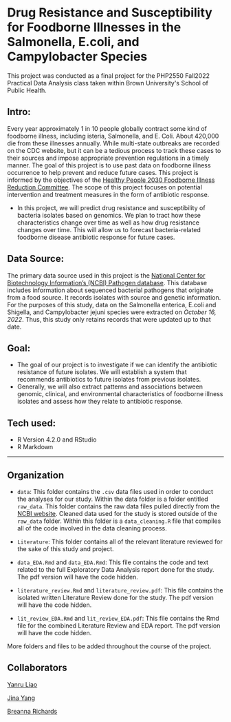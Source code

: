 # Drug Resistance and Susceptibility for Foodborne Illnesses in the Salmonella, E.coli, and Campylobacter Species

This project was conducted as a final project for the PHP2550 Fall2022 Practical Data Analysis class taken within Brown University's School of Public Health.


## Intro: 
Every year approximately 1 in 10 people globally contract some kind of foodborne illness, including isteria,
Salmonella, and E. Coli. About 420,000 die from these illnesses annually. While multi-state outbreaks are recorded on the CDC website, but it can be a tedious process to track these cases to their sources and impose appropriate prevention regulations in a timely manner. The goal of this project is to use
past data on foodborne illness occurrence to help prevent and reduce future cases. This project is informed by the objectives of the [Healthy People 2030 Foodborne Illness Reduction Committee](https://health.gov/healthypeople/objectives-and-data/browse-objectives/foodborne-illness). The scope of this project focuses on potential intervention and treatment measures in the form of antibiotic response.

- In this project, we will predict drug resistance and susceptibility of bacteria isolates based on genomics. We plan to tract how these characteristics change over time as well as how drug resistance changes over time. This will allow us to forecast bacteria-related foodborne disease antibiotic response for future cases. 

## Data Source:
The primary data source used in this project is the [National Center for Biotechnology Information’s
(NCBI) Pathogen database](https://www.ncbi.nlm.nih.gov/pathogens/). This database includes information about sequenced bacterial pathogens that originate from a food source. It records isolates with source and genetic information. For the purposes of this study, data on the Salmonella enterica, E.coli and Shigella, and Campylobacter jejuni species were extracted on *October 16, 2022*. Thus, this study only retains records that were updated up to that date.

## Goal: 
- The goal of our project is to investigate if we can identify the antibiotic resistance of future isolates. We will establish a system that recommends antibiotics to future isolates from previous isolates.
- Generally, we will also extract patterns and associations between genomic, clinical, and environmental characteristics of foodborne illness isolates and assess how they relate to antibiotic response. 

## Tech used: 
- R Version 4.2.0 and RStudio
- R Markdown

------------------------------------------------------------

## Organization 

- `data`: This folder contains the `.csv` data files used in order to conduct the analyses for our study. Within the data folder is a folder entitled `raw_data`. This folder contains the raw data files pulled directly from the [NCBI website](https://www.ncbi.nlm.nih.gov/pathogens/). Cleaned data used for the study is stored outside of the `raw_data` folder. Within this folder is a `data_cleaning.R` file that compiles all of the code involved in the data cleaning process.

- `Literature`: This folder contains all of the relevant literature reviewed for the sake of this study and project. 

- `data_EDA.Rmd` and `data_EDA.Rmd`: This file contains the code and text related to the full Exploratory Data Analysis report done for the study. The pdf version will have the code hidden.

- `literature_review.Rmd` and `literature_review.pdf`: This file contains the isolated written Literature Review done for the study. The pdf version will have the code hidden. 

- `lit_review_EDA.Rmd` and `lit_review_EDA.pdf`: This file contains the Rmd file for the combined Literature Review and EDA report. The pdf version will have the code hidden. 


More folders and files to be added throughout the course of the project.


## Collaborators

[Yanru Liao](https://github.com/yanruliao)

[Jina Yang](https://github.com/JinaYang777)

[Breanna Richards](https://github.com/brichards21)
